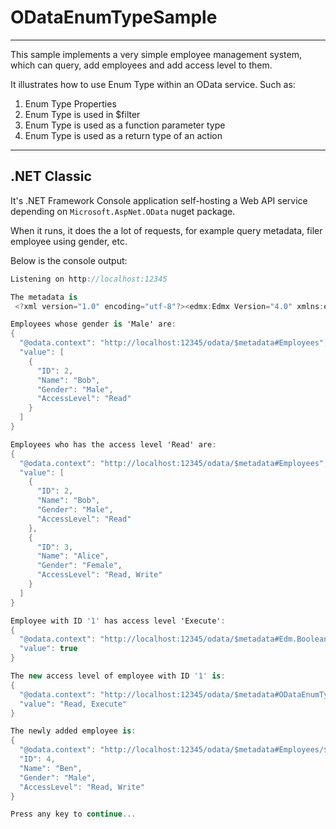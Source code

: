 # ODataEnumTypeSample
------------------

This sample implements a very simple employee management system, which can query, add employees and add access level to them.

It illustrates how to use Enum Type within an OData service. Such as:
1. Enum Type Properties
2. Enum Type is used in $filter
3. Enum Type is used as a function parameter type
4. Enum Type is used as a return type of an action

------------------

## .NET Classic

It's .NET Framework Console application self-hosting a Web API service depending on `Microsoft.AspNet.OData` nuget package.

When it runs, it does the a lot of requests, for example query metadata, filer employee using gender, etc.

Below is the console output:

```c#
Listening on http://localhost:12345

The metadata is
 <?xml version="1.0" encoding="utf-8"?><edmx:Edmx Version="4.0" xmlns:edmx="http://docs.oasis-open.org/odata/ns/edmx"><edmx:DataServices><Schema Namespace="ODataEnumTypeSample" xmlns="http://docs.oasis-open.org/odata/ns/edm"><EntityType Name="Employee"><Key><PropertyRef Name="ID" /></Key><Property Name="ID" Type="Edm.Int32" Nullable="false" /><Property Name="Name" Type="Edm.String" /><Property Name="Gender" Type="ODataEnumTypeSample.Gender" Nullable="false" /><Property Name="AccessLevel" Type="ODataEnumTypeSample.AccessLevel" Nullable="false" /></EntityType><EnumType Name="AccessLevel" IsFlags="true"><Member Name="Read" Value="1" /><Member Name="Write" Value="2" /><Member Name="Execute" Value="4" /></EnumType><EnumType Name="Gender"><Member Name="Male" Value="1" /><Member Name="Female" Value="2" /></EnumType><Action Name="AddAccessLevel" IsBound="true"><Parameter Name="bindingParameter" Type="ODataEnumTypeSample.Employee" /><Parameter Name="AccessLevel" Type="Edm.String" Unicode="false" /><ReturnType Type="ODataEnumTypeSample.AccessLevel" Nullable="false" /></Action><Function Name="HasAccessLevel"><Parameter Name="ID" Type="Edm.Int32" Nullable="false" /><Parameter Name="AccessLevel" Type="ODataEnumTypeSample.AccessLevel" Nullable="false" /><ReturnType Type="Edm.Boolean" Nullable="false" /></Function><EntityContainer Name="Container"><EntitySet Name="Employees" EntityType="ODataEnumTypeSample.Employee" /><FunctionImport Name="HasAccessLevel" Function="ODataEnumTypeSample.HasAccessLevel" IncludeInServiceDocument="true" /></EntityContainer></Schema></edmx:DataServices></edmx:Edmx>

Employees whose gender is 'Male' are:
{
  "@odata.context": "http://localhost:12345/odata/$metadata#Employees",
  "value": [
    {
      "ID": 2,
      "Name": "Bob",
      "Gender": "Male",
      "AccessLevel": "Read"
    }
  ]
}

Employees who has the access level 'Read' are:
{
  "@odata.context": "http://localhost:12345/odata/$metadata#Employees",
  "value": [
    {
      "ID": 2,
      "Name": "Bob",
      "Gender": "Male",
      "AccessLevel": "Read"
    },
    {
      "ID": 3,
      "Name": "Alice",
      "Gender": "Female",
      "AccessLevel": "Read, Write"
    }
  ]
}

Employee with ID '1' has access level 'Execute':
{
  "@odata.context": "http://localhost:12345/odata/$metadata#Edm.Boolean",
  "value": true
}

The new access level of employee with ID '1' is:
{
  "@odata.context": "http://localhost:12345/odata/$metadata#ODataEnumTypeSample.AccessLevel",
  "value": "Read, Execute"
}

The newly added employee is:
{
  "@odata.context": "http://localhost:12345/odata/$metadata#Employees/$entity",
  "ID": 4,
  "Name": "Ben",
  "Gender": "Male",
  "AccessLevel": "Read, Write"
}

Press any key to continue...

```
